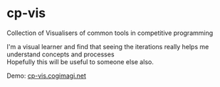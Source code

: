 # cp-vis
Collection of Visualisers of common tools in competitive programming  

I'm a visual learner and find that seeing the iterations really helps me understand concepts and processes  
Hopefully this will be useful to someone else also. 

Demo: [cp-vis.cogimagi.net](https://cp-vis.cogimagi.net/)